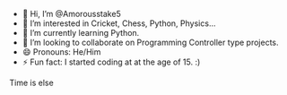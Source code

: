 - 👋 Hi, I’m @Amorousstake5
- 👀 I’m interested in Cricket, Chess, Python, Physics...
- 🌱 I’m currently learning Python.
- 💞️ I’m looking to collaborate on Programming Controller type projects.
- 😄 Pronouns: He/Him
- ⚡ Fun fact: I started coding at at the age of 15. :)

<!---
Amorousstake5/Amorousstake5 is a ✨ special ✨ repository because its `README.md` (this file) appears on your GitHub profile.
You can click the Preview link to take a look at your changes.
--->
Time is else
